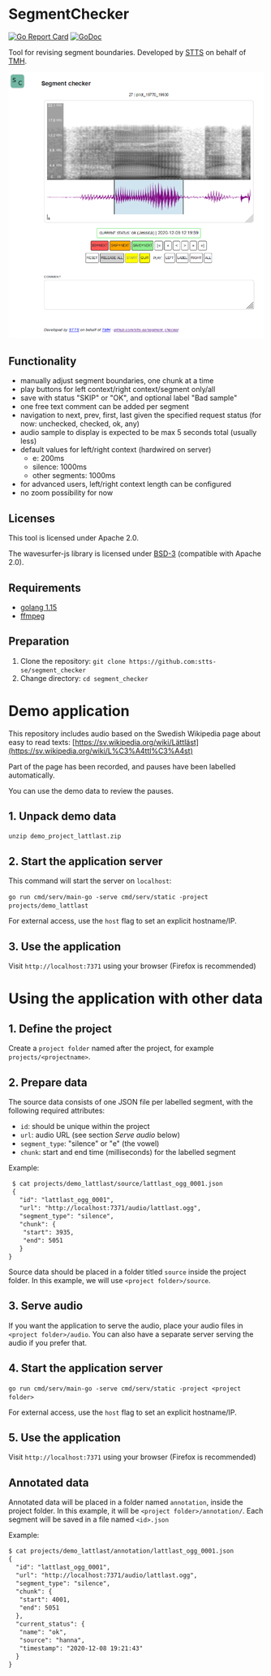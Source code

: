 
# SegmentChecker

[![Go Report Card](https://goreportcard.com/badge/github.com/stts-se/segment_checker)](https://goreportcard.com/report/github.com/stts-se/segment_checker) 
[![GoDoc](https://godoc.org/github.com/stts-se/segment_checker?status.svg)](https://godoc.org/github.com/stts-se/segment_checker)

Tool for revising segment boundaries. Developed by [STTS](https://stts.se) on behalf of [TMH](https://www.speech.kth.se).

<img src="screenshot.png">


## Functionality

* manually adjust segment boundaries, one chunk at a time
* play buttons for left context/right context/segment only/all
* save with status "SKIP" or "OK", and optional label "Bad sample"
* one free text comment can be added per segment
* navigation to next, prev, first, last given the specified request status (for now: unchecked, checked, ok, any)
* audio sample to display is expected to be max 5 seconds total (usually less)
* default values for left/right context (hardwired on server)
  - e: 200ms
  - silence: 1000ms
  - other segments: 1000ms
* for advanced users, left/right context length can be configured
* no zoom possibility for now

## Licenses

This tool is licensed under Apache 2.0.

The wavesurfer-js library is licensed under [BSD-3](https://opensource.org/licenses/BSD-3-Clause) (compatible with Apache 2.0).



## Requirements
* [golang 1.15](https://golang.org/dl/)
* [ffmpeg](https://ffmpeg.org/)

## Preparation
1. Clone the repository: `git clone https://github.com:stts-se/segment_checker`
2. Change directory: `cd segment_checker`


<!--
# Install pre-compiled binaries

Requirements:
* [ffmpeg](https://ffmpeg.org/)

Use one of the available [releases](https://github.com/stts-se/segment_checker/releases). See the release's README file for further instructions.
-->



# Demo application

This repository includes audio based on the Swedish Wikipedia page about easy to read texts: [https://sv.wikipedia.org/wiki/Lättläst](https://sv.wikipedia.org/wiki/L%C3%A4ttl%C3%A4st)

Part of the page has been recorded, and pauses have been labelled automatically.

You can use the demo data to review the pauses.

## 1. Unpack demo data

`unzip demo_project_lattlast.zip`

## 2. Start the application server

This command will start the server on `localhost`:

`go run cmd/serv/main-go -serve cmd/serv/static -project projects/demo_lattlast`

For external access, use the `host` flag to set an explicit hostname/IP.

## 3. Use the application

Visit `http://localhost:7371` using your browser (Firefox is recommended)


# Using the application with other data

## 1. Define the project

Create a `project folder` named after the project, for example `projects/<projectname>`.

## 2. Prepare data

The source data consists of one JSON file per labelled segment, with the following required attributes:

* `id`: should be unique within the project
* `url`: audio URL (see section _Serve audio_ below)
* `segment_type`: "silence" or "e" (the vowel)
* `chunk`: start and end time (milliseconds) for the labelled segment

Example:
    
     $ cat projects/demo_lattlast/source/lattlast_ogg_0001.json
     {
       "id": "lattlast_ogg_0001",
       "url": "http://localhost:7371/audio/lattlast.ogg",
       "segment_type": "silence",
       "chunk": {
        "start": 3935,
        "end": 5051
       }
    }


Source data should be placed in a folder titled `source` inside the project folder. In this example, we will use `<project folder>/source`.

## 3. Serve audio

If you want the application to serve the audio, place your audio files in `<project folder>/audio`. You can also have a separate server serving the audio if you prefer that.

## 4. Start the application server

`go run cmd/serv/main-go -serve cmd/serv/static -project <project folder>`

For external access, use the `host` flag to set an explicit hostname/IP.

## 5. Use the application

Visit `http://localhost:7371` using your browser (Firefox is recommended)

## Annotated data

Annotated data will be placed in a folder named `annotation`, inside the project folder. In this example, it will be `<project folder>/annotation/`. Each segment will be saved in a file named `<id>.json`

Example:

    $ cat projects/demo_lattlast/annotation/lattlast_ogg_0001.json
    {
      "id": "lattlast_ogg_0001",
      "url": "http://localhost:7371/audio/lattlast.ogg",
      "segment_type": "silence",
      "chunk": {
       "start": 4001,
       "end": 5051
      },
      "current_status": {
       "name": "ok",
       "source": "hanna",
       "timestamp": "2020-12-08 19:21:43"
      }
    }





